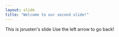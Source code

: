 ```yaml
---
layout: slide
title: "Welcome to our second slide!"
---
```

This is jsrusten's slide
Use the left arrow to go back!